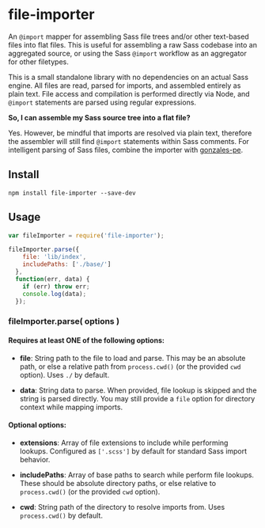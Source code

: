 # file-importer

An `@import` mapper for assembling Sass file trees and/or other text-based files into flat files. This is useful for assembling a raw Sass codebase into an aggregated source, or using the Sass `@import` workflow as an aggregator for other filetypes.

This is a small standalone library with no dependencies on an actual Sass engine. All files are read, parsed for imports, and assembled entirely as plain text. File access and compilation is performed directly via Node, and `@import` statements are parsed using regular expressions.

**So, I can assemble my Sass source tree into a flat file?**

Yes. However, be mindful that imports are resolved via plain text, therefore the assembler will still find `@import` statements within Sass comments. For intelligent parsing of Sass files, combine the importer with [gonzales-pe](link-here).


## Install

```
npm install file-importer --save-dev
```

## Usage

```javascript
var fileImporter = require('file-importer');

fileImporter.parse({
    file: 'lib/index',
    includePaths: ['./base/']
  },
  function(err, data) {
    if (err) throw err;
    console.log(data);
  });
```

### fileImporter.parse( options )

#### Requires at least ONE of the following options:

* **file**: String path to the file to load and parse. This may be an absolute path, or else a relative path from `process.cwd()` (or the provided `cwd` option). Uses `./` by default.

* **data**: String data to parse. When provided, file lookup is skipped and the string is parsed directly. You may still provide a `file` option for directory context while mapping imports.

#### Optional options:

* **extensions**: Array of file extensions to include while performing lookups. Configured as `['.scss']` by default for standard Sass import behavior. 

* **includePaths**: Array of base paths to search while perform file lookups. These should be absolute directory paths, or else relative to `process.cwd()` (or the provided `cwd` option).

* **cwd**: String path of the directory to resolve imports from. Uses `process.cwd()` by default.